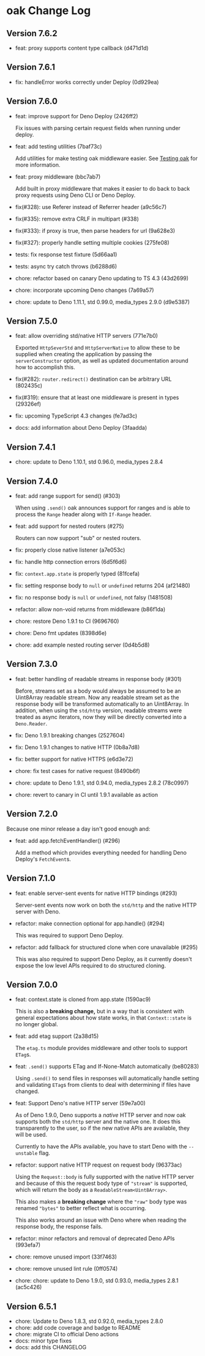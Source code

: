 # oak Change Log

## Version 7.6.2

- feat: proxy supports content type callback (d471d1d)

## Version 7.6.1

- fix: handleError works correctly under Deploy (0d929ea)

## Version 7.6.0

- feat: improve support for Deno Deploy (2426ff2)

  Fix issues with parsing certain request fields when running under deploy.

- feat: add testing utilities (7baf73c)

  Add utilities for make testing oak middleware easier. See
  [Testing oak](https://oakserver.github.io/oak/testing) for more information.

- feat: proxy middleware (bbc7ab7)

  Add built in proxy middleware that makes it easier to do back to back proxy
  requests using Deno CLI or Deno Deploy.

- fix(#328): use Referer instead of Referrer header (a9c56c7)
- fix(#335): remove extra CRLF in multipart (#338)
- fix(#333): if proxy is true, then parse headers for url (9a628e3)
- fix(#327): properly handle setting multiple cookies (275fe08)
- tests: fix response test fixture (5d66aa1)
- tests: async try catch throws (b6288d6)
- chore: refactor based on canary Deno updating to TS 4.3 (43d2699)
- chore: incorporate upcoming Deno changes (7a69a57)
- chore: update to Deno 1.11.1, std 0.99.0, media_types 2.9.0 (d9e5387)

## Version 7.5.0

- feat: allow overriding std/native HTTP servers (771e7b0)

  Exported `HttpSeverStd` and `HttpServerNative` to allow these to be supplied
  when creating the application by passing the `serverConstructor` option, as
  well as updated documentation around how to accomplish this.

- fix(#282): `router.redirect()` destination can be arbitrary URL (802435c)
- fix(#319): ensure that at least one middleware is present in types (29326ef)
- fix: upcoming TypeScript 4.3 changes (fe7ad3c)
- docs: add information about Deno Deploy (3faadda)

## Version 7.4.1

- chore: update to Deno 1.10.1, std 0.96.0, media_types 2.8.4

## Version 7.4.0

- feat: add range support for send() (#303)

  When using `.send()` oak announces support for ranges and is able to process
  the `Range` header along with `If-Range` header.

- feat: add support for nested routers (#275)

  Routers can now support "sub" or nested routers.

- fix: properly close native listener (a7e053c)
- fix: handle http connection errors (6d5f6d6)
- fix: `context.app.state` is properly typed (81fcefa)
- fix: setting response body to `null` or `undefined` returns 204 (af21480)
- fix: no response body is `null` or `undefined`, not falsy (1481508)
- refactor: allow non-void returns from middleware (b86f1da)
- chore: restore Deno 1.9.1 to CI (9696760)
- chore: Deno fmt updates (8398d6e)
- chore: add example nested routing server (0d4b5d8)

## Version 7.3.0

- feat: better handling of readable streams in response body (#301)

  Before, streams set as a body would always be assumed to be an Uint8Array
  readable stream. Now any readable stream set as the response body will be
  transformed automatically to an Uint8Array. In addition, when using the
  `std/http` version, readable streams were treated as async iterators, now they
  will be directly converted into a `Deno.Reader`.

- fix: Deno 1.9.1 breaking changes (2527604)
- fix: Deno 1.9.1 changes to native HTTP (0b8a7d8)
- fix: better support for native HTTPS (e6d3e72)
- chore: fix test cases for native request (8490b6f)
- chore: update to Deno 1.9.1, std 0.94.0, media_types 2.8.2 (78c0997)
- chore: revert to canary in CI until 1.9.1 available as action

## Version 7.2.0

Because one minor release a day isn't good enough and:

- feat: add app.fetchEventHandler() (#296)

  Add a method which provides everything needed for handling Deno Deploy's
  `FetchEvent`s.

## Version 7.1.0

- feat: enable server-sent events for native HTTP bindings (#293)

  Server-sent events now work on both the `std/http` and the native HTTP server
  with Deno.

- refactor: make connection optional for app.handle() (#294)

  This was required to support Deno Deploy.

- refactor: add fallback for structured clone when core unavailable (#295)

  This was also required to support Deno Deploy, as it currently doesn't expose
  the low level APIs required to do structured cloning.

## Version 7.0.0

- feat: context.state is cloned from app.state (1590ac9)

  This is also a **breaking change,** but in a way that is consistent with
  general expectations about how state works, in that `Context::state` is no
  longer global.

- feat: add etag support (2a38d15)

  The `etag.ts` module provides middleware and other tools to support `ETag`s.

- feat: `.send()` supports ETag and If-None-Match automatically (be80283)

  Using `.send()` to send files in responses will automatically handle setting
  and validating `ETag`s from clients to deal with determining if files have
  changed.

- feat: Support Deno's native HTTP server (59e7a00)

  As of Deno 1.9.0, Deno supports a _native_ HTTP server and now oak supports
  both the `std/http` server and the native one. It does this transparently to
  the user, so if the new native APIs are available, they will be used.

  Currently to have the APIs available, you have to start Deno with the
  `--unstable` flag.

- refactor: support native HTTP request on request body (96373ac)

  Using the `Request::body` is fully supported with the native HTTP server and
  because of this the request body type of `"stream"` is supported, which will
  return the body as a `ReadableStream<Uint8Array>`.

  This also makes a **breaking change** where the `"raw"` body type was renamed
  `"bytes"` to better reflect what is occurring.

  This also works around an issue with Deno where when reading the response
  body, the response fails.

- refactor: minor refactors and removal of deprecated Deno APIs (993efa7)
- chore: remove unused import (33f7463)
- chore: remove unused lint rule (0ff0574)
- chore: chore: update to Deno 1.9.0, std 0.93.0, media_types 2.8.1 (ac5c426)

## Version 6.5.1

- chore: Update to Deno 1.8.3, std 0.92.0, media_types 2.8.0
- chore: add code coverage and badge to README
- chore: migrate CI to official Deno actions
- docs: minor type fixes
- docs: add this CHANGELOG
